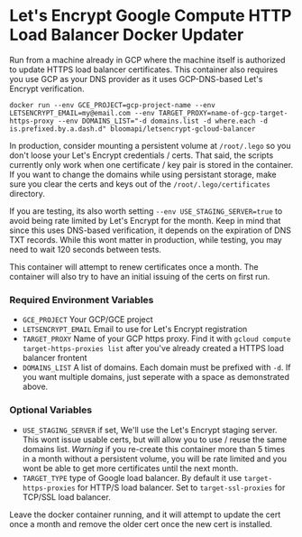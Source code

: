 Let's Encrypt Google Compute HTTP Load Balancer Docker Updater
===========

Run from a machine already in GCP where the machine itself is authorized to update HTTPS load balancer certificates. This container also requires you use GCP as your DNS provider as it uses GCP-DNS-based Let's Encrypt verification.

    docker run --env GCE_PROJECT=gcp-project-name --env LETSENCRYPT_EMAIL=my@email.com --env TARGET_PROXY=name-of-gcp-target-https-proxy --env DOMAINS_LIST="-d domains.list -d where.each -d is.prefixed.by.a.dash.d" bloomapi/letsencrypt-gcloud-balancer

In production, consider mounting a persistent volume at `/root/.lego` so you don't loose your Let's Encrypt credentials / certs. That said, the scripts currently only work when one certificate / key pair is stored in the container. If you want to change the domains while using persistant storage, make sure you clear the certs and keys out of the `/root/.lego/certificates` directory.

If you are testing, its also worth setting `--env USE_STAGING_SERVER=true` to avoid being rate limited by Let's Encrypt for the month. Keep in mind that since this uses DNS-based verification, it depends on the expiration of DNS TXT records. While this wont matter in production, while testing, you may need to wait 120 seconds between tests.

This container will attempt to renew certificates once a month. The container will also try to have an initial issuing of the certs on first run.

### Required Environment Variables

* `GCE_PROJECT` Your GCP/GCE project
* `LETSENCRYPT_EMAIL` Email to use for Let's Encrypt registration
* `TARGET_PROXY` Name of your GCP https proxy. Find it with `gcloud compute target-https-proxies list` after you've already created a HTTPS load balancer frontent
* `DOMAINS_LIST` A list of domains. Each domain must be prefixed with `-d`. If you want multiple domains, just seperate with a space as demonstrated above.

### Optional Variables

* `USE_STAGING_SERVER` if set, We'll use the Let's Encrypt staging server. This wont issue usable certs, but will allow you to use / reuse the same domains list. *Warning* if you re-create this container more than 5 times in a month without a persistent volume, you will be rate limited and you wont be able to get more certificates until the next month.
* `TARGET_TYPE` type of Google load balancer. By default it use `target-https-proxies` for HTTP/S load balancer. Set to `target-ssl-proxies` for TCP/SSL load balancer.

Leave the docker container running, and it will attempt to update the cert once a month and remove the older cert once the new cert is installed.
